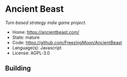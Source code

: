 # Ancient Beast

_Turn based strategy indie game project._

- Home: https://ancientbeast.com/
- State: mature
- Code: https://github.com/FreezingMoon/AncientBeast
- Language(s): Javascript
- License: AGPL-3.0

## Building

